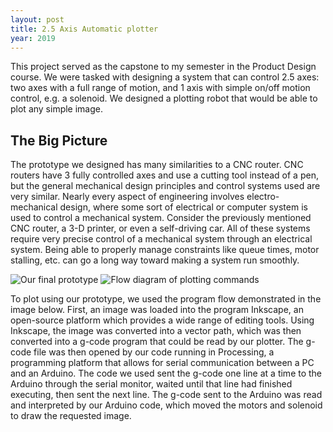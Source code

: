 ```yaml
---
layout: post
title: 2.5 Axis Automatic plotter
year: 2019
---
```


This project served as the capstone to my semester in the Product Design course. We were tasked with designing a system that can control 2.5 axes: two axes with a full range of motion, and 1 axis with simple on/off motion control, e.g. a solenoid. We designed a plotting robot that would be able to plot any simple image.

## The Big Picture

The prototype we designed has many similarities to a CNC router. CNC routers have 3 fully controlled axes and use a cutting tool instead of a pen, but the general mechanical design principles and control systems used are very similar. Nearly every aspect of engineering involves electro-mechanical design, where some sort of electrical or computer system is used to control a mechanical system. Consider the previously mentioned CNC router, a 3-D printer, or even a self-driving car. All of these systems require very precise control of a mechanical system through an electrical system. Being able to properly manage constraints like queue times, motor stalling, etc. can go a long way toward making a system run smoothly.

![Our final prototype](../../images/25-axis-automatic-plotter/final-prototype.jpg) ![Flow diagram of plotting commands](../../images/25-axis-automatic-plotter/flow-diagram.png)

To plot using our prototype, we used the program flow demonstrated in the image below. First, an image was loaded into the program Inkscape, an open-source platform which provides a wide range of editing tools. Using Inkscape, the image was converted into a vector path, which was then converted into a g-code program that could be read by our plotter. The g-code file was then opened by our code running in Processing, a programming platform that allows for serial communication between a PC and an Arduino. The code we used sent the g-code one line at a time to the Arduino through the serial monitor, waited until that line had finished executing, then sent the next line. The g-code sent to the Arduino was read and interpreted by our Arduino code, which moved the motors and solenoid to draw the requested image.
